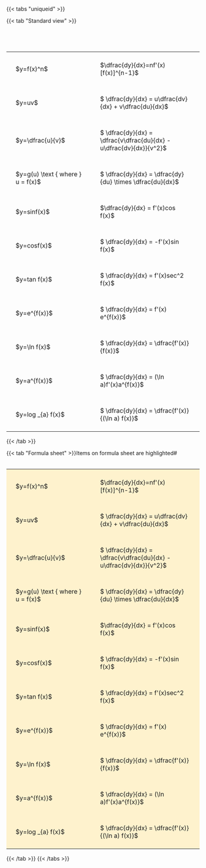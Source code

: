 ---
---

{{< tabs "uniqueid" >}}

{{< tab "Standard view" >}}

#  
<br>
<style type="text/css">
#T_4d01c th.col_heading {
  text-align: left;
  font-size: 1em;
}
#T_4d01c td {
  text-align: left;
  font-size: 1em;
  padding: 1.5em;
}
#T_4d01c_row0_col0, #T_4d01c_row1_col0, #T_4d01c_row2_col0, #T_4d01c_row3_col0, #T_4d01c_row4_col0, #T_4d01c_row5_col0, #T_4d01c_row6_col0, #T_4d01c_row7_col0, #T_4d01c_row8_col0, #T_4d01c_row9_col0, #T_4d01c_row10_col0 {
  width: 300px;
  white-space: pre-wrap;
}
#T_4d01c_row0_col1, #T_4d01c_row1_col1, #T_4d01c_row2_col1, #T_4d01c_row3_col1, #T_4d01c_row4_col1, #T_4d01c_row5_col1, #T_4d01c_row6_col1, #T_4d01c_row7_col1, #T_4d01c_row8_col1, #T_4d01c_row9_col1, #T_4d01c_row10_col1 {
  width: 400px;
  white-space: pre-wrap;
}
</style>
<table id="T_4d01c">
  <thead>
  </thead>
  <tbody>
    <tr>
      <td id="T_4d01c_row0_col0" class="data row0 col0" >$y=f(x)^n$</td>
      <td id="T_4d01c_row0_col1" class="data row0 col1" >$\dfrac{dy}{dx}=nf'(x)[f(x)]^{n-1}$</td>
    </tr>
    <tr>
      <td id="T_4d01c_row1_col0" class="data row1 col0" >$y=uv$</td>
      <td id="T_4d01c_row1_col1" class="data row1 col1" >$ \dfrac{dy}{dx} = u\dfrac{dv}{dx} + v\dfrac{du}{dx}$</td>
    </tr>
    <tr>
      <td id="T_4d01c_row2_col0" class="data row2 col0" >$y=\dfrac{u}{v}$</td>
      <td id="T_4d01c_row2_col1" class="data row2 col1" >$ \dfrac{dy}{dx} = \dfrac{v\dfrac{du}{dx} - u\dfrac{dv}{dx}}{v^2}$</td>
    </tr>
    <tr>
      <td id="T_4d01c_row3_col0" class="data row3 col0" >$y=g(u) \text { where } u = f(x)$</td>
      <td id="T_4d01c_row3_col1" class="data row3 col1" >$ \dfrac{dy}{dx} = \dfrac{dy}{du} \times \dfrac{du}{dx}$</td>
    </tr>
    <tr>
      <td id="T_4d01c_row4_col0" class="data row4 col0" >$y=sinf(x)$</td>
      <td id="T_4d01c_row4_col1" class="data row4 col1" >$\dfrac{dy}{dx} = f'(x)cos f(x)$</td>
    </tr>
    <tr>
      <td id="T_4d01c_row5_col0" class="data row5 col0" >$y=cosf(x)$</td>
      <td id="T_4d01c_row5_col1" class="data row5 col1" >$ \dfrac{dy}{dx} = -f'(x)sin f(x)$</td>
    </tr>
    <tr>
      <td id="T_4d01c_row6_col0" class="data row6 col0" >$y=tan f(x)$</td>
      <td id="T_4d01c_row6_col1" class="data row6 col1" >$ \dfrac{dy}{dx} = f'(x)sec^2 f(x)$</td>
    </tr>
    <tr>
      <td id="T_4d01c_row7_col0" class="data row7 col0" >$y=e^{f(x)}$</td>
      <td id="T_4d01c_row7_col1" class="data row7 col1" >$ \dfrac{dy}{dx} = f'(x) e^{f(x)}$</td>
    </tr>
    <tr>
      <td id="T_4d01c_row8_col0" class="data row8 col0" >$y=\ln f(x)$</td>
      <td id="T_4d01c_row8_col1" class="data row8 col1" >$ \dfrac{dy}{dx} = \dfrac{f'(x)}{f(x)}$</td>
    </tr>
    <tr>
      <td id="T_4d01c_row9_col0" class="data row9 col0" >$y=a^{f(x)}$</td>
      <td id="T_4d01c_row9_col1" class="data row9 col1" >$ \dfrac{dy}{dx} = (\ln a)f'(x)a^{f(x)}$</td>
    </tr>
    <tr>
      <td id="T_4d01c_row10_col0" class="data row10 col0" >$y=log _{a} f(x)$</td>
      <td id="T_4d01c_row10_col1" class="data row10 col1" >$ \dfrac{dy}{dx} = \dfrac{f'(x)}{(\ln a) f(x)}$</td>
    </tr>
  </tbody>
</table>
{{< /tab >}}

{{< tab "Formula sheet" >}}Items on formula sheet are highlighted#  
<br>
<style type="text/css">
#T_ba226 th.col_heading {
  text-align: left;
  font-size: 1em;
}
#T_ba226 td {
  text-align: left;
  font-size: 1em;
  padding: 1.5em;
}
#T_ba226_row0_col0, #T_ba226_row1_col0, #T_ba226_row2_col0, #T_ba226_row3_col0, #T_ba226_row4_col0, #T_ba226_row5_col0, #T_ba226_row6_col0, #T_ba226_row7_col0, #T_ba226_row8_col0, #T_ba226_row9_col0, #T_ba226_row10_col0 {
  width: 300px;
  background-color: rgba(255,194,10, 0.2);
  white-space: pre-wrap;
}
#T_ba226_row0_col1, #T_ba226_row1_col1, #T_ba226_row2_col1, #T_ba226_row3_col1, #T_ba226_row4_col1, #T_ba226_row5_col1, #T_ba226_row6_col1, #T_ba226_row7_col1, #T_ba226_row8_col1, #T_ba226_row9_col1, #T_ba226_row10_col1 {
  width: 400px;
  background-color: rgba(255,194,10, 0.2);
  white-space: pre-wrap;
}
</style>
<table id="T_ba226">
  <thead>
  </thead>
  <tbody>
    <tr>
      <td id="T_ba226_row0_col0" class="data row0 col0" >$y=f(x)^n$</td>
      <td id="T_ba226_row0_col1" class="data row0 col1" >$\dfrac{dy}{dx}=nf'(x)[f(x)]^{n-1}$</td>
    </tr>
    <tr>
      <td id="T_ba226_row1_col0" class="data row1 col0" >$y=uv$</td>
      <td id="T_ba226_row1_col1" class="data row1 col1" >$ \dfrac{dy}{dx} = u\dfrac{dv}{dx} + v\dfrac{du}{dx}$</td>
    </tr>
    <tr>
      <td id="T_ba226_row2_col0" class="data row2 col0" >$y=\dfrac{u}{v}$</td>
      <td id="T_ba226_row2_col1" class="data row2 col1" >$ \dfrac{dy}{dx} = \dfrac{v\dfrac{du}{dx} - u\dfrac{dv}{dx}}{v^2}$</td>
    </tr>
    <tr>
      <td id="T_ba226_row3_col0" class="data row3 col0" >$y=g(u) \text { where } u = f(x)$</td>
      <td id="T_ba226_row3_col1" class="data row3 col1" >$ \dfrac{dy}{dx} = \dfrac{dy}{du} \times \dfrac{du}{dx}$</td>
    </tr>
    <tr>
      <td id="T_ba226_row4_col0" class="data row4 col0" >$y=sinf(x)$</td>
      <td id="T_ba226_row4_col1" class="data row4 col1" >$\dfrac{dy}{dx} = f'(x)cos f(x)$</td>
    </tr>
    <tr>
      <td id="T_ba226_row5_col0" class="data row5 col0" >$y=cosf(x)$</td>
      <td id="T_ba226_row5_col1" class="data row5 col1" >$ \dfrac{dy}{dx} = -f'(x)sin f(x)$</td>
    </tr>
    <tr>
      <td id="T_ba226_row6_col0" class="data row6 col0" >$y=tan f(x)$</td>
      <td id="T_ba226_row6_col1" class="data row6 col1" >$ \dfrac{dy}{dx} = f'(x)sec^2 f(x)$</td>
    </tr>
    <tr>
      <td id="T_ba226_row7_col0" class="data row7 col0" >$y=e^{f(x)}$</td>
      <td id="T_ba226_row7_col1" class="data row7 col1" >$ \dfrac{dy}{dx} = f'(x) e^{f(x)}$</td>
    </tr>
    <tr>
      <td id="T_ba226_row8_col0" class="data row8 col0" >$y=\ln f(x)$</td>
      <td id="T_ba226_row8_col1" class="data row8 col1" >$ \dfrac{dy}{dx} = \dfrac{f'(x)}{f(x)}$</td>
    </tr>
    <tr>
      <td id="T_ba226_row9_col0" class="data row9 col0" >$y=a^{f(x)}$</td>
      <td id="T_ba226_row9_col1" class="data row9 col1" >$ \dfrac{dy}{dx} = (\ln a)f'(x)a^{f(x)}$</td>
    </tr>
    <tr>
      <td id="T_ba226_row10_col0" class="data row10 col0" >$y=log _{a} f(x)$</td>
      <td id="T_ba226_row10_col1" class="data row10 col1" >$ \dfrac{dy}{dx} = \dfrac{f'(x)}{(\ln a) f(x)}$</td>
    </tr>
  </tbody>
</table>
{{< /tab >}}
{{< /tabs >}}